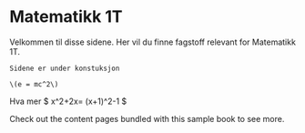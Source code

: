 # Matematikk 1T

Velkommen til disse sidene. Her vil du finne fagstoff relevant for Matematikk 1T. 

```{admonition} Merk!
Sidene er under konstuksjon
```

```
\(e = mc^2\)
```

Hva mer $ x^2+2x= (x+1)^2-1 $

Check out the content pages bundled with this sample book to see more.
